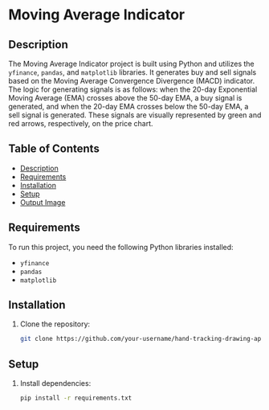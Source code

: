 # Moving Average Indicator

## Description
The Moving Average Indicator project is built using Python and utilizes the `yfinance`, `pandas`, and `matplotlib` libraries. It generates buy and sell signals based on the Moving Average Convergence Divergence (MACD) indicator. The logic for generating signals is as follows: when the 20-day Exponential Moving Average (EMA) crosses above the 50-day EMA, a buy signal is generated, and when the 20-day EMA crosses below the 50-day EMA, a sell signal is generated. These signals are visually represented by green and red arrows, respectively, on the price chart.

## Table of Contents
- [Description](#description)
- [Requirements](#requirements)
- [Installation](#installation)
- [Setup](#setup)
- [Output Image](#output-image)

## Requirements
To run this project, you need the following Python libraries installed:
- `yfinance`
- `pandas`
- `matplotlib`

## Installation

1. Clone the repository:

   ```bash
   git clone https://github.com/your-username/hand-tracking-drawing-app.git

## Setup

1. Install dependencies:

    ```bash
   pip install -r requirements.txt
